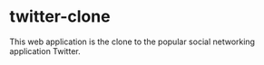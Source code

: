 # twitter-clone

This web application is the clone to the popular social networking application Twitter.
